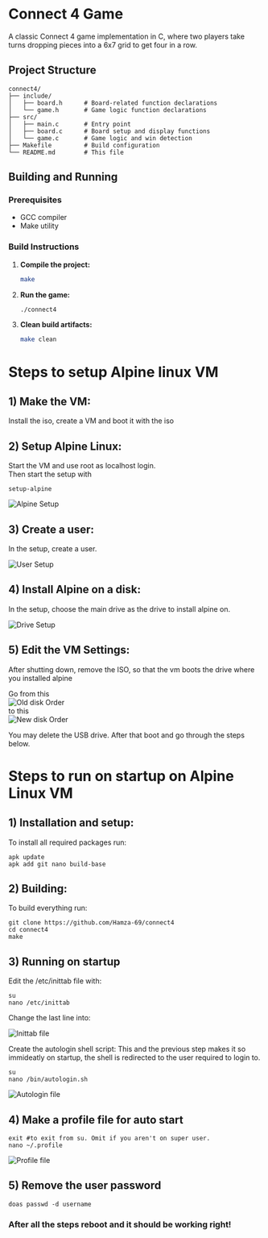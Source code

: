 # Connect 4 Game

A classic Connect 4 game implementation in C, where two players take turns dropping pieces into a 6x7 grid to get four in a row.

## Project Structure

```
connect4/
├── include/
│   ├── board.h      # Board-related function declarations
│   └── game.h       # Game logic function declarations
├── src/
│   ├── main.c       # Entry point
│   ├── board.c      # Board setup and display functions
│   └── game.c       # Game logic and win detection
├── Makefile         # Build configuration
└── README.md        # This file
```

## Building and Running

### Prerequisites
- GCC compiler
- Make utility

### Build Instructions

1. **Compile the project:**
   ```bash
   make
   ```

2. **Run the game:**
   ```bash
   ./connect4
   ```

3. **Clean build artifacts:**
   ```bash
   make clean
   ```

# Steps to setup Alpine linux VM

## 1) Make the VM:
Install the iso, create a VM and boot it with the iso

## 2) Setup Alpine Linux:
Start the VM and use root as localhost login.  
Then start the setup with
```
setup-alpine
```
![Alpine Setup](assets/setup1.png)

## 3) Create a user:
In the setup, create a user.

![User Setup](assets/setup2.png)

## 4) Install Alpine on a disk:
In the setup, choose the main drive as the drive to install alpine on.

![Drive Setup](assets/setup3.png)

## 5) Edit the VM Settings:
After shutting down, remove the ISO, so that the vm boots the drive where you installed alpine

Go from this   
![Old disk Order](assets/setup4.png)   
to this   
![New disk Order](assets/setup5.png)

You may delete the USB drive. After that boot and go through the steps below.

# Steps to run on startup on Alpine Linux VM

## 1) Installation and setup:

To install all required packages run:

```
apk update
apk add git nano build-base 
```

## 2) Building:

To build everything run:

```
git clone https://github.com/Hamza-69/connect4
cd connect4
make
```

## 3) Running on startup

Edit the /etc/inittab file with:

```
su
nano /etc/inittab
```

Change the last line into:

![Inittab file](assets/innittabpreview.png)

Create the autologin shell script:
This and the previous step makes it so immideatly on startup, the shell is redirected to the user required to login to.

```
su
nano /bin/autologin.sh
```

![Autologin file](assets/loginpreview.png)

## 4) Make a profile file for auto start

```
exit #to exit from su. Omit if you aren't on super user.
nano ~/.profile
```

![Profile file](assets/profile.png)

## 5) Remove the user password

```
doas passwd -d username
```

### After all the steps reboot and it should be working right!
